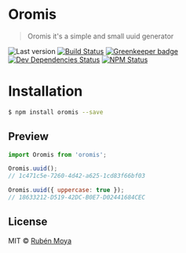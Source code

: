 # Oromis
> Oromis it's a simple and small uuid generator

![Last version](https://img.shields.io/github/tag/rubenmoya/oromis.svg?style=flat-square)
[![Build Status](https://travis-ci.org/rubenmoya/oromis.svg?branch=master)](https://travis-ci.org/rubenmoya/oromis)
[![Greenkeeper badge](https://badges.greenkeeper.io/rubenmoya/oromis.svg)](https://greenkeeper.io/)
[![Dev Dependencies Status](https://img.shields.io/david/dev/rubenmoya/oromis.svg?style=flat-square)](https://david-dm.org/rubenmoya/oromis#info=devDependencies)
[![NPM Status](https://img.shields.io/npm/dm/oromis.svg?style=flat-square)](https://www.npmjs.org/package/oromis)

# Installation
```bash
$ npm install oromis --save
```

## Preview

```javascript
import Oromis from 'oromis';

Oromis.uuid();
// 1c471c5e-7260-4d42-a625-1cd83f66bf03

Oromis.uuid({ uppercase: true });
// 18633212-D519-42DC-B0E7-D02441684CEC
```

## License

MIT © [Rubén Moya](https://github.com/rubenmoya)
